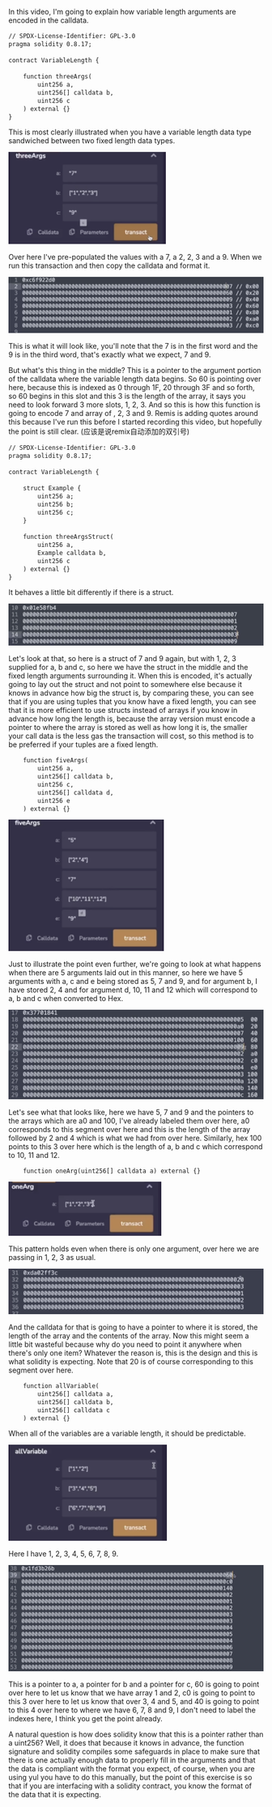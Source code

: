 In this video, I'm going to explain how variable length arguments are encoded in the calldata. 

```solidity
// SPDX-License-Identifier: GPL-3.0
pragma solidity 0.8.17;

contract VariableLength {

    function threeArgs(
        uint256 a,
        uint256[] calldata b,
        uint256 c
    ) external {}
}
```

This is most clearly illustrated when you have a variable length data type sandwiched between two fixed length data types. 

<img src="threeargs.png" style="zoom:80%;" />

Over here I've pre-populated the values with a 7, a 2, 2, 3 and a 9. When we run this transaction and then copy the calldata and format it.

![](calldata.png)

This is what it will look like, you'll note that the 7 is in the first word and the 9 is in the third word, that's exactly what we expect, 7 and 9. 

But what's this thing in the middle? This is a pointer to the argument portion of the calldata where the variable length data begins. So 60 is pointing over here, because this is indexed as 0 through 1F, 20 through 3F and so forth, so 60 begins in this slot and this 3 is the length of the array, it says you need to look forward 3 more slots, 1, 2, 3. And so this is how this function is going to encode 7 and array of , 2, 3 and 9. Remis is adding quotes around this because I've run this before I started recording this video, but hopefully the point is still clear. (应该是说remix自动添加的双引号)

```solidity
// SPDX-License-Identifier: GPL-3.0
pragma solidity 0.8.17;

contract VariableLength {

    struct Example {
        uint256 a;
        uint256 b;
        uint256 c;
    }
    
    function threeArgsStruct(
        uint256 a,
        Example calldata b,
        uint256 c
    ) external {}
}
```

It behaves a little bit differently if there is a struct. 

![](calldata2.png)

Let's look at that, so here is a struct of 7 and 9 again, but with 1, 2, 3 supplied for a, b and c, so here we have the struct in the middle and the fixed length arguments surrounding it. When this is encoded, it's actually going to lay out the struct and not point to somewhere else because it knows in advance how big the struct is, by comparing these, you can see that if you are using tuples that you know have a fixed length, you can see that it is more efficient to use structs instead of arrays if you know in advance how long the length is, because the array version must encode a pointer to where the array is stored as well as how long it is, the smaller your call data is the less gas the transaction will cost, so this method is to be preferred if your tuples are a fixed length. 

```solidity
    function fiveArgs(
        uint256 a,
        uint256[] calldata b,
        uint256 c,
        uint256[] calldata d,
        uint256 e
    ) external {}
```

<img src="fiveargs.png" style="zoom:80%;" />

Just to illustrate the point even further, we're going to look at what happens when there are 5 arguments laid out in this manner, so here we have 5 arguments with a, c and e being stored as 5, 7 and 9, and for argument b, I have stored 2, 4 and for argument d, 10, 11 and 12 which will correspond to a, b and c when converted to Hex. 

![](calldata3.png)

Let's see what that looks like, here we have 5, 7 and 9 and the pointers to the arrays which are a0 and 100, I've already labeled them over here, a0 corresponds to this segment over here and this is the length of the array followed by 2 and 4 which is what we had from over here. Similarly, hex 100 points to this 3 over here which is the length of a, b and c which correspond to 10, 11 and 12. 

```solidity
    function oneArg(uint256[] calldata a) external {}
```

<img src="onearg.png" style="zoom:80%;" />

This pattern holds even when there is only one argument, over here we are passing in 1, 2, 3 as usual. 

![](calldata4.png)

And the calldata for that is going to have a pointer to where it is stored, the length of the array and the contents of the array. Now this might seem a little bit wasteful because why do you need to point it anywhere when there's only one item? Whatever the reason is, this is the design and this is what solidity is expecting. Note that 20 is of course corresponding to this segment over here.

```solidity
    function allVariable(
        uint256[] calldata a,
        uint256[] calldata b,
        uint256[] calldata c
    ) external {}
```

When all of the variables are a variable length, it should be predictable. 

<img src="allvariable.png" style="zoom:80%;" />

Here I have 1, 2, 3, 4, 5, 6, 7, 8, 9. 

![](calldata5.png)

This is a pointer to a, a pointer for b and a pointer for c, 60 is going to point over here to let us know that we have array 1 and 2, c0 is going to point to this 3 over here to let us know that over 3, 4 and 5, and 40 is going to point to this 4 over here to where we have 6, 7, 8 and 9, I don't need to label the indexes here, I think you get the point already. 

A natural question is how does solidity know that this is a pointer rather than a uint256? Well, it does that because it knows in advance, the function signature and solidity compiles some safeguards in place to make sure that there is one actually enough data to properly fill in the arguments and that the data is compliant with the format you expect, of course, when you are using yul you have to do this manually, but the point of this exercise is so that if you are interfacing with a solidity contract, you know the format of the data that it is expecting.